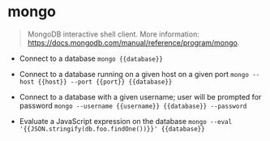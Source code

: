 # mongo
> MongoDB interactive shell client.
> More information: <https://docs.mongodb.com/manual/reference/program/mongo>.

- Connect to a database
`mongo {{database}}`

- Connect to a database running on a given host on a given port
`mongo --host {{host}} --port {{port}} {{database}}`

- Connect to a database with a given username; user will be prompted for password
`mongo --username {{username}} {{database}} --password`

- Evaluate a JavaScript expression on the database
`mongo --eval '{{JSON.stringify(db.foo.findOne())}}' {{database}}`
